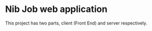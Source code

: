 # Nib Job web application

This project has two parts, client (Front End) and server  respectively. 

